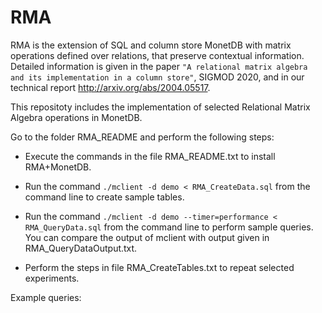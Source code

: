 # RMA
RMA is the extension of SQL and column store MonetDB with matrix operations defined over relations, 
that preserve contextual information.
Detailed information is given in the paper `"A relational matrix algebra and its implementation in a column store"`,  SIGMOD 2020, and in our technical report http://arxiv.org/abs/2004.05517.

This repositoty includes the implementation of selected Relational Matrix Algebra operations in MonetDB.

Go to the folder RMA_README and perform the following steps:

- Execute the commands in the file RMA_README.txt to install RMA+MonetDB.

- Run the command `./mclient -d demo < RMA_CreateData.sql` from the command 
line to create sample tables.

 - Run the command `./mclient -d demo --timer=performance < RMA_QueryData.sql` 
from the command line to perform sample queries. You can compare the output 
of mclient with output given in RMA_QueryDataOutput.txt.

- Perform the steps in file RMA_CreateTables.txt to repeat selected experiments.

Example queries:





